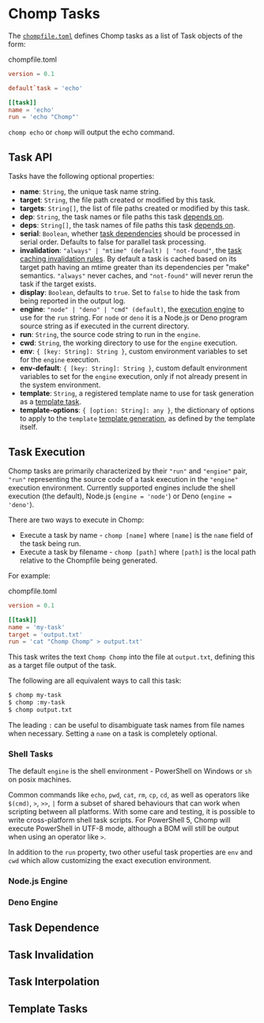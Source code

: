 # Chomp Tasks

The [`chompfile.toml`](chompfile.md) defines Chomp tasks as a list of Task objects of the form:

chompfile.toml
```toml
version = 0.1

default`task = 'echo'

[[task]]
name = 'echo'
run = 'echo "Chomp"'
```

`chomp echo` or `chomp` will output the echo command.

## Task API

Tasks have the following optional properties:

* **name**: `String`, the unique task name string.
* **target**: `String`, the file path created or modified by this task.
* **targets**: `String[]`, the list of file paths created or modified by this task.
* **dep**: `String`, the task names or file paths this task [depends on](#task-dependence).
* **deps**: `String[]`, the task names of file paths this task [depends on](#task-dependence).
* **serial**: `Boolean`, whether [task dependencies](#task-dependence) should be processed in serial order. Defaults to false for parallel task processing.
* **invalidation**: `"always" | "mtime" (default) | "not-found"`, the [task caching invalidation rules](#task-invalidation). By default a task is cached based on its target path having an mtime greater than its dependencies per "make" semantics. `"always"` never caches, and `"not-found"` will never rerun the task if the target exists.
* **display**: `Boolean`, defaults to `true`. Set to `false` to hide the task from being reported in the output log.
* **engine**: `"node" | "deno" | "cmd" (default)`, the [execution engine](#task-execution) to use for the `run` string. For `node` or `deno` it is a Node.js or Deno program source string as if executed in the current directory.
* **run**: `String`, the source code string to run in the `engine`.
* **cwd**: `String`, the working directory to use for the `engine` execution.
* **env**: `{ [key: String]: String }`, custom environment variables to set for the `engine` execution.
* **env-default**: `{ [key: String]: String }`, custom default environment variables to set for the `engine` execution, only if not already present in the system environment.
* **template**: `String`, a registered template name to use for task generation as a [template task](#template-tasks).
* **template-options**: `{ [option: String]: any }`, the dictionary of options to apply to the `template` [template generation](#template-tasks), as defined by the template itself.

## Task Execution

Chomp tasks are primarily characterized by their `"run"` and `"engine"` pair, `"run"` representing the source code of a task execution in the `"engine"` execution environment. Currently supported engines include the shell execution (the default), Node.js (`engine = 'node'`) or Deno (`engine = 'deno'`).

There are two ways to execute in Chomp:

* Execute a task by name - `chomp [name]` where `[name]` is the `name` field of the task being run.
* Execute a task by filename - `chomp [path]` where `[path]` is the local path relative to the Chompfile being generated.

For example:

chompfile.toml
```toml
version = 0.1

[[task]]
name = 'my-task'
target = 'output.txt'
run = 'cat "Chomp Chomp" > output.txt'
```

This task writes the text `Chomp Chomp` into the file at `output.txt`, defining this as a target file output of the task.

The following are all equivalent ways to call this task:

```sh
$ chomp my-task
$ chomp :my-task
$ chomp output.txt
```

The leading `:` can be useful to disambiguate task names from file names when necessary. Setting a `name` on a task is completely optional.

### Shell Tasks

The default `engine` is the shell environment - PowerShell on Windows or `sh` on posix machines.

Common commands like `echo`, `pwd`, `cat`, `rm`, `cp`, `cd`, as well as operators like `$(cmd)`, `>`, `>>`, `|` form a subset of shared behaviours that can work when scripting between all platforms. With some care and testing, it is possible to write cross-platform shell task scripts. For PowerShell 5, Chomp will execute PowerShell in UTF-8 mode, although a BOM will still be output when using an operator like `>`.

In addition to the `run` property, two other useful task properties are `env` and `cwd` which allow customizing the exact execution environment.

### Node.js Engine

### Deno Engine

## Task Dependence

## Task Invalidation

## Task Interpolation

## Template Tasks

